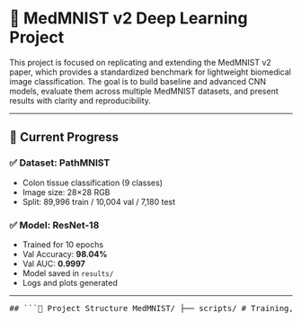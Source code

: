 # 🧠 MedMNIST v2 Deep Learning Project

This project is focused on replicating and extending the MedMNIST v2 paper, which provides a standardized benchmark for lightweight biomedical image classification. The goal is to build baseline and advanced CNN models, evaluate them across multiple MedMNIST datasets, and present results with clarity and reproducibility.

---

## 🚀 Current Progress

### ✅ Dataset: PathMNIST
- Colon tissue classification (9 classes)
- Image size: 28×28 RGB
- Split: 89,996 train / 10,004 val / 7,180 test

### ✅ Model: ResNet-18
- Trained for 10 epochs
- Val Accuracy: **98.04%**
- Val AUC: **0.9997**
- Model saved in `results/`
- Logs and plots generated

---

<pre>## ```📁 Project Structure MedMNIST/ ├── scripts/ # Training, evaluation, plotting scripts ├── results/ # Logs and visualizations ├── models/ # Model definitions ├── data/ # Downloaded datasets (ignored by Git) ├── .gitignore ├── requirements.txt └── README.md ```</pre>

